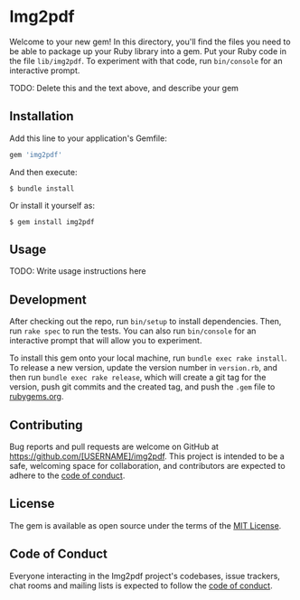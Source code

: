 # Img2pdf

Welcome to your new gem! In this directory, you'll find the files you need to be able to package up your Ruby library into a gem. Put your Ruby code in the file `lib/img2pdf`. To experiment with that code, run `bin/console` for an interactive prompt.

TODO: Delete this and the text above, and describe your gem

## Installation

Add this line to your application's Gemfile:

```ruby
gem 'img2pdf'
```

And then execute:

    $ bundle install

Or install it yourself as:

    $ gem install img2pdf

## Usage

TODO: Write usage instructions here

## Development

After checking out the repo, run `bin/setup` to install dependencies. Then, run `rake spec` to run the tests. You can also run `bin/console` for an interactive prompt that will allow you to experiment.

To install this gem onto your local machine, run `bundle exec rake install`. To release a new version, update the version number in `version.rb`, and then run `bundle exec rake release`, which will create a git tag for the version, push git commits and the created tag, and push the `.gem` file to [rubygems.org](https://rubygems.org).

## Contributing

Bug reports and pull requests are welcome on GitHub at https://github.com/[USERNAME]/img2pdf. This project is intended to be a safe, welcoming space for collaboration, and contributors are expected to adhere to the [code of conduct](https://github.com/[USERNAME]/img2pdf/blob/master/CODE_OF_CONDUCT.md).

## License

The gem is available as open source under the terms of the [MIT License](https://opensource.org/licenses/MIT).

## Code of Conduct

Everyone interacting in the Img2pdf project's codebases, issue trackers, chat rooms and mailing lists is expected to follow the [code of conduct](https://github.com/[USERNAME]/img2pdf/blob/master/CODE_OF_CONDUCT.md).
